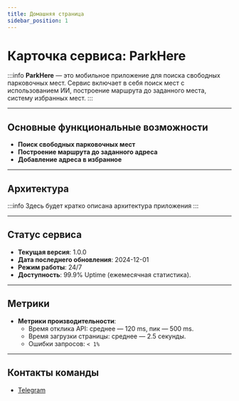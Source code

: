 ```yaml
---
title: Домашняя страница
sidebar_position: 1
---
```


# Карточка сервиса: **ParkHere**

:::info
**ParkHere** — это мобильное приложение для поиска свободных парковочных мест. Сервис включает в себя поиск мест с использованием ИИ, построение маршрута до заданного места, систему избранных мест.
:::

---

## Основные функциональные возможности
- **Поиск свободных парковочных мест**
- **Построение маршрута до заданного адреса**
- **Добавление адреса в избранное**

---

## Архитектура

:::info
Здесь будет кратко описана архитектура приложения
:::

---

## Статус сервиса
- **Текущая версия**: 1.0.0
- **Дата последнего обновления**: 2024-12-01
- **Режим работы**: 24/7
- **Доступность**: 99.9% Uptime (ежемесячная статистика).

---

## Метрики
- **Метрики производительности**:
  - Время отклика API: среднее — 120 ms, пик — 500 ms.
  - Время загрузки страницы: среднее — 2.5 секунды.
  - Ошибки запросов: `< 1%`  

---

## Контакты команды
- [Telegram](https://t.me/DJimmyy)